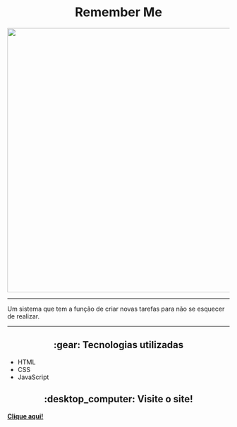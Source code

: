 <h1 align="center"> Remember Me </h1>
<p align="center">

  <img width="600px" src="https://github.com/gaabssantos/remember-me/assets/114118591/9907d95b-4851-4e3c-8916-595a0cc7d8ec">
</p>
<hr>
<p> Um sistema que tem a função de criar novas tarefas para não se esquecer de realizar. </p>
<hr>
<h2 align="center"> :gear: Tecnologias utilizadas </h2>

<ul>
  <li>HTML</li>
  <li>CSS</li>
  <li>JavaScript</li>
</ul>
<h2 align="center"> :desktop_computer: Visite o site! </h2>
<p><strong><a href="https://remember-tasks.netlify.app/">Clique aqui!</a></strong></p>
